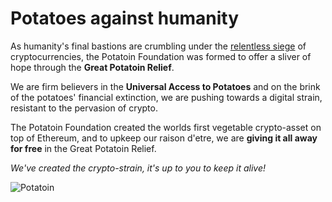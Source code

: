 # Potatoes against humanity

As humanity's final bastions are crumbling under the [relentless siege](https://coinmarketcap.com/) of cryptocurrencies, the Potatoin Foundation was formed to offer a sliver of hope through the **Great Potatoin Relief**.

We are firm believers in the **Universal Access to Potatoes** and on the brink of the potatoes' financial extinction, we are pushing towards a digital strain, resistant to the pervasion of crypto.

The Potatoin Foundation created the worlds first vegetable crypto-asset on top of Ethereum, and to upkeep our raison d'etre, we are **giving it all away for free** in the Great Potatoin Relief.

*We've created the crypto-strain, it's up to you to keep it alive!*

![Potatoin](https://i.imgur.com/8RRHfau.jpg)
